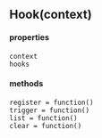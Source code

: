 Hook(context)  
---  
#### properties  
    context  
    hooks  
#### methods  
    register = function()  
    trigger = function()  
    list = function()  
    clear = function()  